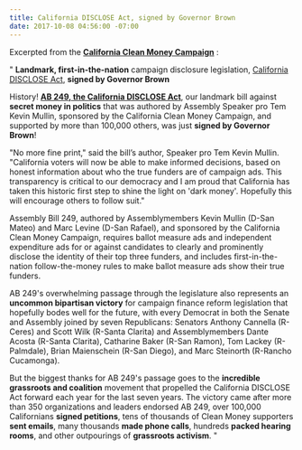 ```yaml
---
title: California DISCLOSE Act, signed by Governor Brown
date: 2017-10-08 04:56:00 -07:00
---
```


Excerpted from the [**California Clean Money Campaign**](https://www.yesfairelections.org/about/aboutus.php)  :

"    **Landmark, first-in-the-nation** campaign disclosure legislation, [California DISCLOSE Act](https://leginfo.legislature.ca.gov/faces/billNavClient.xhtml?bill_id=201720180AB249), **signed by Governor Brown**

History!  **[AB 249, the California DISCLOSE Act](https://leginfo.legislature.ca.gov/faces/billNavClient.xhtml?bill_id=201720180AB249)**, our landmark bill against **secret money in politics** that was authored by Assembly Speaker pro Tem Kevin Mullin, sponsored by the California Clean Money Campaign, and supported by more than 100,000 others, was just **signed by Governor Brown**!

"No more fine print," said the bill’s author, Speaker pro Tem Kevin Mullin.  "California voters will now be able to make informed decisions, based on honest information about who the true funders are of campaign ads.  This transparency is critical to our democracy and I am proud that California has taken this historic first step to shine the light on 'dark money'.  Hopefully this will encourage others to follow suit."

Assembly Bill 249, authored by Assemblymembers Kevin Mullin (D-San Mateo) and Marc Levine (D-San Rafael), and sponsored by the California Clean Money Campaign, requires ballot measure ads and independent expenditure ads for or against candidates to clearly and prominently disclose the identity of their top three funders, and includes first-in-the-nation follow-the-money rules to make ballot measure ads show their true funders.

AB 249's overwhelming passage through the legislature also represents an **uncommon bipartisan victory** for campaign finance reform legislation that hopefully bodes well for the future, with every Democrat in both the Senate and Assembly joined by seven Republicans: Senators Anthony Cannella (R-Ceres) and Scott Wilk (R-Santa Clarita) and Assemblymembers Dante Acosta (R-Santa Clarita), Catharine Baker (R-San Ramon), Tom Lackey (R-Palmdale), Brian Maienschein (R-San Diego), and Marc Steinorth (R-Rancho Cucamonga).

But the biggest thanks for AB 249's passage goes to the **incredible grassroots and coalition** movement that propelled the California DISCLOSE Act forward each year for the last seven years.  The victory came after more than 350 organizations and leaders endorsed AB 249, over 100,000 Californians **signed petitions**, tens of thousands of Clean Money supporters **sent emails**, many thousands **made phone calls**, hundreds **packed hearing rooms**, and other outpourings of **grassroots activism**.   "


